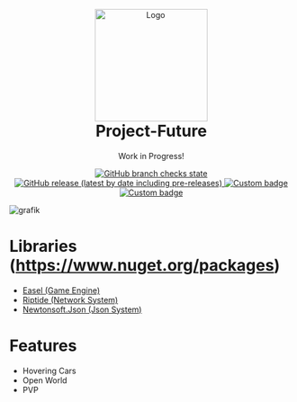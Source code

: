 <p align="center" style="margin-bottom: 0px !important;">
  <img width="200" src="https://cdn.discordapp.com/attachments/921462744782372904/1048911188941090816/logo.png" alt="Logo" align="center">
</p>

<h1 align="center" style="margin-top: 0px;">Project-Future</h1>

<p align="center" >Work in Progress!</p>

<div align="center" >
<a href="https://github.com/MrScautHD/Future">
<img alt="GitHub branch checks state" src="https://img.shields.io/github/checks-status/MrScautHD/Future/Game?color=yellow&label=BUILD&style=for-the-badge">
</a>
<a href="https://github.com/MrScautHD/Future/releases">
<img alt="GitHub release (latest by date including pre-releases)" src="https://img.shields.io/github/v/release/MrScautHD/Future?include_prereleases&label=RELEASE&style=for-the-badge">
</a>
<a href="https://de.wikipedia.org/wiki/C-Sharp">
<img alt="Custom badge" src="https://img.shields.io/endpoint?color=orange&label=CODE%20LANG&logo=csharp&style=for-the-badge&url=https%3A%2F%2Fcdn.discordapp.com%2Fattachments%2F921462744782372904%2F1048923987184463883%2Flabel.json">
</a>
<a href="https://github.com/MrScautHD/Future/blob/Game/LICENSE.txt">
<img alt="Custom badge" src="https://img.shields.io/endpoint?color=darkred&label=LICENSE&logo=C&logoColor=red&style=for-the-badge&url=https%3A%2F%2Fcdn.discordapp.com%2Fattachments%2F921462744782372904%2F1048924842134614106%2Flabel.json">
</a>
</div>

![grafik](https://user-images.githubusercontent.com/65916181/220327780-328a50de-def5-485a-b769-1f98b5c292ad.png)

Libraries (https://www.nuget.org/packages)
==========================================
- [Easel (Game Engine)](https://github.com/piegfx/Easel)
- [Riptide (Network System)](https://github.com/RiptideNetworking/Riptide)
- [Newtonsoft.Json (Json System)](https://github.com/JamesNK/Newtonsoft.Json)

Features
=========
+ Hovering Cars
+ Open World
+ PVP
